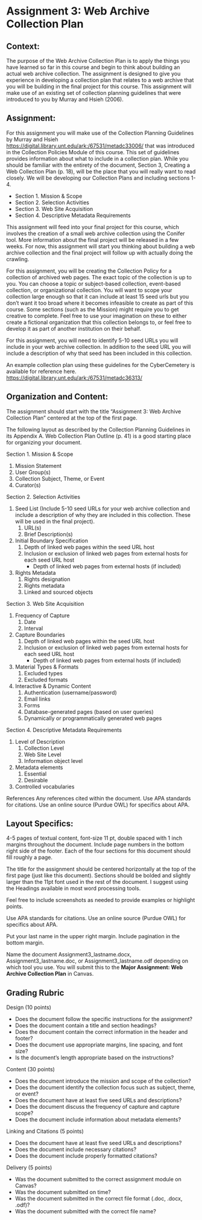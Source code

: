 # Assignment 3: Web Archive Collection Plan

## Context:

The purpose of the Web Archive Collection Plan is to apply the things you have learned so far in this course and begin to think about building an actual web archive collection. The assignment is designed to give you experience in developing a collection plan that relates to a web archive that you will be building in the final project for this course. This assignment will make use of an existing set of collection planning guidelines that were introduced to you by Murray and Hsieh (2006). 

## Assignment:

For this assignment you will make use of the Collection Planning Guidelines by Murray and Hsieh https://digital.library.unt.edu/ark:/67531/metadc33006/ that was introduced in the Collection Policies Module of this course. This set of guidelines provides information about what to include in a collection plan. While you should be familiar with the entirety of the document, Section 3, Creating a Web Collection Plan (p. 18), will be the place that you will really want to read closely. We will be developing our Collection Plans and including sections 1-4. 

 * Section 1. Mission & Scope
 * Section 2. Selection Activities
 * Section 3. Web Site Acquisition
 * Section 4. Descriptive Metadata Requirements

This assignment will feed into your final project for this course, which involves the creation of a small web archive collection using the Conifer tool. More information about the final project will be released in a few weeks. For now, this assignment will start you thinking about building a web archive collection and the final project will follow up with actually doing the crawling. 

For this assignment, you will be creating the Collection Policy for a collection of archived web pages. The exact topic of the collection is up to you. You can choose a topic or subject-based collection, event-based collection, or organizational collection.  You will want to scope your collection large enough so that it can include at least 15 seed urls but you don’t want it too broad where it becomes infeasible to create as part of this course. Some sections (such as the Mission) might require you to get creative to complete. Feel free to use your imagination on these to either create a fictional organization that this collection belongs to, or feel free to develop it as part of another institution on their behalf. 

For this assignment, you will need to identify 5-10 seed URLs you will include in your web archive collection. In addition to the seed URL you will include a description of why that seed has been included in this collection. 

An example collection plan using these guidelines for the CyberCemetery is available for reference here. https://digital.library.unt.edu/ark:/67531/metadc36313/ 

## Organization and Content:
The assignment should start with the title “Assignment 3: Web Archive Collection Plan” centered at the top of the first page. 

The following layout as described by the Collection Planning Guidelines in its Appendix A. Web Collection Plan Outline (p. 41)  is a good starting place for organizing your document.

Section 1. Mission & Scope

1. Mission Statement 
2. User Group(s)
3. Collection Subject, Theme, or Event
4. Curator(s)

Section 2. Selection Activities

1. Seed List
(Include 5-10 seed URLs for your web archive collection and include a description of why they are included in this collection. These will be used in the final project). 
    1. URL(s) 
    2. Brief Description(s)
2. Initial Boundary Specification
    1. Depth of linked web pages within the seed URL host
    2. Inclusion or exclusion of linked web pages from external hosts for each seed URL host
       * Depth of linked web pages from external hosts (if included)
3. Rights Metadata
    1. Rights designation
    2. Rights metadata
    3. Linked and sourced objects

Section 3. Web Site Acquisition

1. Frequency of Capture
    1. Date
    2. Interval
2. Capture Boundaries
    1. Depth of linked web pages within the seed URL host
    2. Inclusion or exclusion of linked web pages from external hosts for each seed URL host
        * Depth of linked web pages from external hosts (if included)
3. Material Types & Formats
    1. Excluded types
    2. Excluded formats
4. Interactive & Dynamic Content
    1. Authentication (username/password)
    2. Email links
    3. Forms
    4. Database-generated pages (based on user queries)
    5. Dynamically or programmatically generated web pages

Section 4. Descriptive Metadata Requirements

1. Level of Description
    1. Collection Level
    2. Web Site Level
    3. Information object level
2. Metadata elements
    1. Essential
    2. Desirable
3. Controlled vocabularies

References
Any references cited within the document. Use APA standards for citations. Use an online source (Purdue OWL) for specifics about APA.

## Layout Specifics: 
4-5 pages of textual content, font-size 11 pt, double spaced with 1 inch margins throughout the document. Include page numbers in the bottom right side of the footer. Each of the four sections for this document should fill roughly a page. 

The title for the assignment should be centered horizontally at the top of the first page (just like this document). Sections should be bolded and slightly larger than the 11pt font used in the rest of the document. I suggest using the Headings available in most word processing tools. 

Feel free to include screenshots as needed to provide examples or highlight points. 

Use APA standards for citations. Use an online source (Purdue OWL) for specifics about APA.

Put your last name in the upper right margin. Include pagination in the bottom margin. 

Name the document Assignment3_lastname.docx, Assignment3_lastname.doc, or Assignment3_lastname.odf depending on which tool you use. 
You will submit this to the **Major Assignment: Web Archive Collection Plan** in Canvas.

## Grading Rubric

Design (10 points)
* Does the document follow the specific instructions for the assignment?
* Does the document contain a title and section headings?
* Does the document contain the correct information in the header and footer?
* Does the document use appropriate margins, line spacing, and font size?
* Is the document’s length appropriate based on the instructions?

Content (30 points)
* Does the document introduce the mission and scope of the collection?
* Does the document identify the collection focus such as subject, theme, or event?
* Does the document have at least five seed URLs and descriptions?
* Does the document discuss the frequency of capture and capture scope?
* Does the document include information about metadata elements?

Linking and Citations (5 points)
* Does the document have at least five seed URLs and descriptions?
* Does the document include necessary citations?
* Does the document include properly formatted citations?

Delivery (5 points)
* Was the document submitted to the correct assignment module on Canvas?
* Was the document submitted on time?
* Was the document submitted in the correct file format (.doc, .docx, .odf)?
* Was the document submitted with the correct file name?

